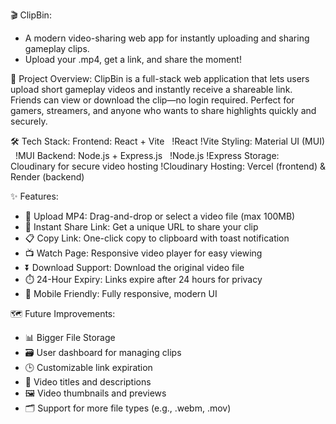 🎬 ClipBin:
- A modern video-sharing web app for instantly uploading and sharing gameplay clips.
- Upload your .mp4, get a link, and share the moment!

🚀 Project Overview:
ClipBin is a full-stack web application that lets users upload short gameplay videos and instantly receive a shareable link. Friends can view or download the clip—no login required.
Perfect for gamers, streamers, and anyone who wants to share highlights quickly and securely.

🛠️ Tech Stack:
Frontend: React + Vite &nbsp; !React !Vite
Styling: Material UI (MUI) &nbsp; !MUI
Backend: Node.js + Express.js &nbsp; !Node.js !Express
Storage: Cloudinary for secure video hosting !Cloudinary
Hosting: Vercel (frontend) & Render (backend)

✨ Features:
- 🎥 Upload MP4: Drag-and-drop or select a video file (max 100MB)
- 🔗 Instant Share Link: Get a unique URL to share your clip
- 📋 Copy Link: One-click copy to clipboard with toast notification
- 📺 Watch Page: Responsive video player for easy viewing
- ⏬ Download Support: Download the original video file
- ⏱️ 24-Hour Expiry: Links expire after 24 hours for privacy
- 📱 Mobile Friendly: Fully responsive, modern UI

🗺️ Future Improvements:
- 📊 Bigger File Storage
- 🗃️ User dashboard for managing clips
- 🕒 Customizable link expiration
- 📝 Video titles and descriptions
- 🖼️ Video thumbnails and previews
- 🗂️ Support for more file types (e.g., .webm, .mov)
